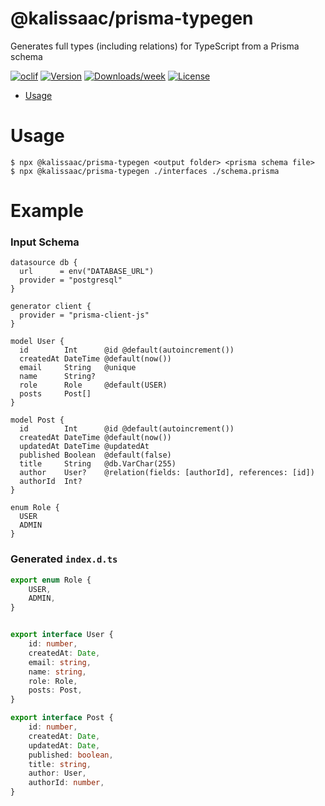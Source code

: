 @kalissaac/prisma-typegen
=========================

Generates full types (including relations) for TypeScript from a Prisma schema

[![oclif](https://img.shields.io/badge/cli-oclif-brightgreen.svg)](https://oclif.io)
[![Version](https://img.shields.io/npm/v/@kalissaac/prisma-typegen.svg)](https://npmjs.org/package/@kalissaac/prisma-typegen)
[![Downloads/week](https://img.shields.io/npm/dw/@kalissaac/prisma-typegen.svg)](https://npmjs.org/package/@kalissaac/prisma-typegen)
[![License](https://img.shields.io/npm/l/@kalissaac/prisma-typegen.svg)](https://github.com/Kalissaac/prisma-typegen/blob/master/package.json)

<!-- toc -->
* [Usage](#usage)
<!-- tocstop -->
# Usage
<!-- usage -->
```sh-session
$ npx @kalissaac/prisma-typegen <output folder> <prisma schema file>
$ npx @kalissaac/prisma-typegen ./interfaces ./schema.prisma
```
<!-- usagestop -->

# Example
### Input Schema
```prisma
datasource db {
  url      = env("DATABASE_URL")
  provider = "postgresql"
}

generator client {
  provider = "prisma-client-js"
}

model User {
  id        Int      @id @default(autoincrement())
  createdAt DateTime @default(now())
  email     String   @unique
  name      String?
  role      Role     @default(USER)
  posts     Post[]
}

model Post {
  id        Int      @id @default(autoincrement())
  createdAt DateTime @default(now())
  updatedAt DateTime @updatedAt
  published Boolean  @default(false)
  title     String   @db.VarChar(255)
  author    User?    @relation(fields: [authorId], references: [id])
  authorId  Int?
}

enum Role {
  USER
  ADMIN
}
```

### Generated `index.d.ts`
```typescript
export enum Role {
    USER,
    ADMIN,
}


export interface User {
    id: number,
    createdAt: Date,
    email: string,
    name: string,
    role: Role,
    posts: Post,
}

export interface Post {
    id: number,
    createdAt: Date,
    updatedAt: Date,
    published: boolean,
    title: string,
    author: User,
    authorId: number,
}
```

